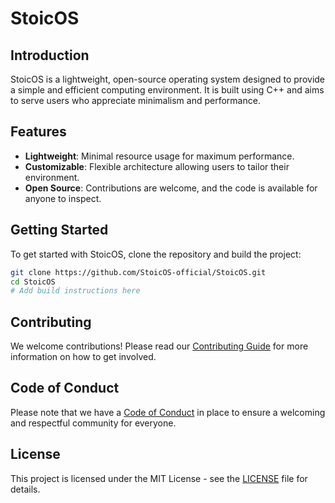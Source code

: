# StoicOS

## Introduction

StoicOS is a lightweight, open-source operating system designed to provide a simple and efficient computing environment. It is built using C++ and aims to serve users who appreciate minimalism and performance.

## Features

- **Lightweight**: Minimal resource usage for maximum performance.
- **Customizable**: Flexible architecture allowing users to tailor their environment.
- **Open Source**: Contributions are welcome, and the code is available for anyone to inspect.

## Getting Started

To get started with StoicOS, clone the repository and build the project:

```bash
git clone https://github.com/StoicOS-official/StoicOS.git
cd StoicOS
# Add build instructions here
```

## Contributing

We welcome contributions! Please read our [Contributing Guide](CONTRIBUTING.md) for more information on how to get involved.

## Code of Conduct

Please note that we have a [Code of Conduct](CODE_OF_CONDUCT.md) in place to ensure a welcoming and respectful community for everyone.

## License

This project is licensed under the MIT License - see the [LICENSE](LICENSE) file for details.
